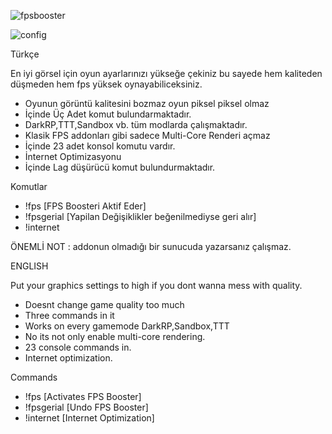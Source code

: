![fpsbooster](https://user-images.githubusercontent.com/26165265/52517353-675f9f00-2c4b-11e9-8ffa-49f78c83196d.jpg)

![config](https://user-images.githubusercontent.com/26165265/58371554-e6d35e80-7f1a-11e9-83f0-294da95442d9.png)

Türkçe 

En iyi görsel için oyun ayarlarınızı yükseğe çekiniz bu sayede hem kaliteden düşmeden hem fps yüksek oynayabiliceksiniz.

* Oyunun görüntü kalitesini bozmaz oyun piksel piksel olmaz
* İçinde Üç Adet komut bulundarmaktadır.
* DarkRP,TTT,Sandbox vb. tüm modlarda çalışmaktadır.
* Klasik FPS addonları gibi sadece Multi-Core Renderi açmaz
* İçinde 23 adet konsol komutu vardır.
* İnternet Optimizasyonu 
* İçinde Lag düşürücü komut bulundurmaktadır.


Komutlar 

* !fps [FPS Boosteri Aktif Eder]
* !fpsgerial [Yapilan Değişiklikler beğenilmediyse geri alır]
* !internet

ÖNEMLİ NOT : addonun olmadığı bir sunucuda yazarsanız çalışmaz.




ENGLISH 

Put your graphics settings to high if you dont wanna mess with quality.

* Doesnt change game quality too much
* Three commands in it
* Works on every gamemode DarkRP,Sandbox,TTT
* No its not only enable multi-core rendering.
* 23 console commands in.
* Internet optimization.


Commands

* !fps [Activates FPS Booster]
* !fpsgerial [Undo FPS Booster]
* !internet [Internet Optimization]



